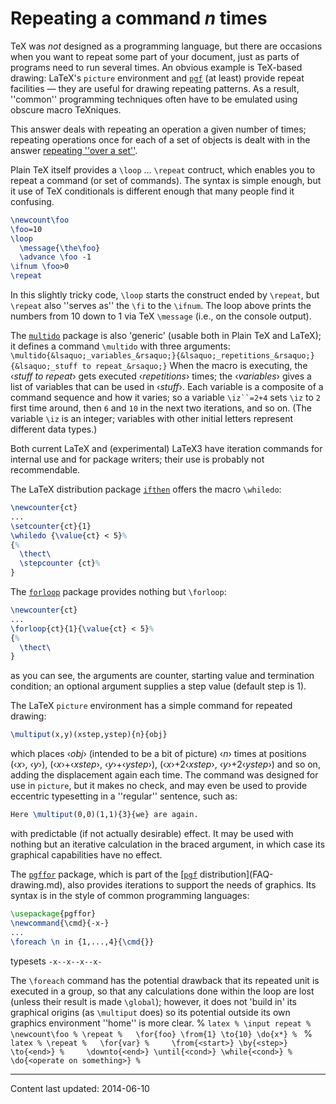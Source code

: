 # Repeating a command _n_ times



TeX was _not_ designed as a programming language, but there
are occasions when you want to repeat some part of your document, just
as parts of programs need to run several times.  An obvious
example is TeX-based drawing: LaTeX's `picture`
environment and [`pgf`](https://ctan.org/pkg/pgf) (at least) provide repeat facilities&nbsp;&mdash;
they are useful for drawing repeating patterns.  As a result,
''common'' programming techniques often have to be emulated using
obscure macro TeXniques.


This answer deals with repeating an operation a given number of times;
repeating operations once for each of a set of objects is dealt with
in the answer [repeating ''over a set''](FAQ-repeat-set.md).


Plain TeX itself provides a `\loop` &hellip; `\repeat`
contruct, which enables you to repeat a command (or set of commands).
The syntax is simple enough, but it use of TeX conditionals is
different enough that many people find it confusing.
```latex
\newcount\foo
\foo=10
\loop
  \message{\the\foo}
  \advance \foo -1
\ifnum \foo>0
\repeat
```
In this slightly tricky code, `\loop` starts the construct ended by
`\repeat`, but `\repeat` also ''serves as'' the `\fi` to the
`\ifnum`.  The loop above prints the numbers from 10 down to 1 via
TeX `\message` (i.e., on the console output).


The [`multido`](https://ctan.org/pkg/multido) package is also 'generic' (usable both in
Plain TeX and LaTeX); it defines a command `\multido` with
three arguments:
  `\multido{&lsaquo;_variables_&rsaquo;}{&lsaquo;_repetitions_&rsaquo;}{&lsaquo;_stuff to repeat_&rsaquo;}`
When the macro is executing, the &lsaquo;_stuff to repeat_&rsaquo; gets executed
&lsaquo;_repetitions_&rsaquo; times; the &lsaquo;_variables_&rsaquo; gives a list of
variables that can be used in &lsaquo;_stuff_&rsaquo;.  Each variable is a
composite of a command sequence and how it varies; so a variable
`\iz``=2+4` sets `\iz` to `2` first time
around, then `6` and `10` in the next two iterations,
and so on.  (The variable `\iz` is an integer; variables with other
initial letters represent different data types.)


Both current LaTeX and (experimental) LaTeX3 have iteration
commands for internal use and for package writers; their use is
probably not recommendable.


The LaTeX distribution package [`ifthen`](https://ctan.org/pkg/ifthen) offers the macro
`\whiledo`:
<!-- {% raw %} -->
```latex
\newcounter{ct}
...
\setcounter{ct}{1}
\whiledo {\value{ct} < 5}%
{%
  \thect\
  \stepcounter {ct}%
}
```
<!-- {% endraw %} -->

The [`forloop`](https://ctan.org/pkg/forloop) package provides nothing but `\forloop`:
<!-- {% raw %} -->
```latex
\newcounter{ct}
...
\forloop{ct}{1}{\value{ct} < 5}%
{%
  \thect\
}
```
<!-- {% endraw %} -->
as you can see, the arguments are counter, starting value and
termination condition; an optional argument supplies a step value
(default step is 1).


The LaTeX `picture` environment has a simple command
for repeated drawing:
```latex
\multiput(x,y)(xstep,ystep){n}{obj}
```
which places &lsaquo;_obj_&rsaquo; (intended to be a bit of picture)
&lsaquo;_n_&rsaquo; times at positions (&lsaquo;_x_&rsaquo;, &lsaquo;_y_&rsaquo;),
(&lsaquo;_x_&rsaquo;+&lsaquo;_xstep_&rsaquo;, &lsaquo;_y_&rsaquo;+&lsaquo;_ystep_&rsaquo;),
(&lsaquo;_x_&rsaquo;+2&lsaquo;_xstep_&rsaquo;, &lsaquo;_y_&rsaquo;+2&lsaquo;_ystep_&rsaquo;) and so on, adding the
displacement again each time.  The command was designed for use in
`picture`, but it makes no check, and may even be used to
provide eccentric typesetting in a ''regular'' sentence, such as:
```latex
Here \multiput(0,0)(1,1){3}{we} are again.
```
with predictable (if not actually desirable) effect.  It may be used
with nothing but an iterative calculation in the braced argument, in
which case its graphical capabilities have no effect.


The [`pgffor`](https://ctan.org/pkg/pgf) package, which is part of the 
[[`pgf`](https://ctan.org/pkg/pgf) distribution](FAQ-drawing.md), also
provides iterations to support the needs of graphics.  Its syntax is
in the style of common programming languages:
```latex
\usepackage{pgffor}
\newcommand{\cmd}{-x-}
...
\foreach \n in {1,...,4}{\cmd{}}
```
typesets `-x--x--x--x-`


The `\foreach` command has the potential drawback that its repeated
unit is executed in a group, so that any calculations done within the
loop are lost (unless their result is made `\global`); however, it
does not 'build in' its graphical origins (as `\multiput` does) so
its potential outside its own graphics environment ''home'' is more
clear.
% ```latex
% \input repeat
% \newcount\foo
% \repeat
%   \for{foo} \from{1} \to{10} \do{x*}
% ```
% ```latex
% \repeat
%   \for{var}
%     \from{<start>} \by{<step>} \to{<end>}
%     \downto{<end>} \until{<cond>} \while{<cond>}
% \do{<operate on something>}
% ```





----
Content last updated: 2014-06-10
